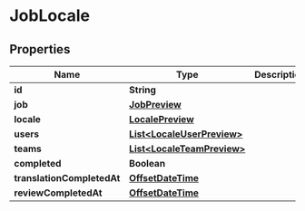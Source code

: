 

# JobLocale

## Properties

Name | Type | Description | Notes
------------ | ------------- | ------------- | -------------
**id** | **String** |  |  [optional]
**job** | [**JobPreview**](JobPreview.md) |  |  [optional]
**locale** | [**LocalePreview**](LocalePreview.md) |  |  [optional]
**users** | [**List&lt;LocaleUserPreview&gt;**](LocaleUserPreview.md) |  |  [optional]
**teams** | [**List&lt;LocaleTeamPreview&gt;**](LocaleTeamPreview.md) |  |  [optional]
**completed** | **Boolean** |  |  [optional]
**translationCompletedAt** | [**OffsetDateTime**](OffsetDateTime.md) |  |  [optional]
**reviewCompletedAt** | [**OffsetDateTime**](OffsetDateTime.md) |  |  [optional]



